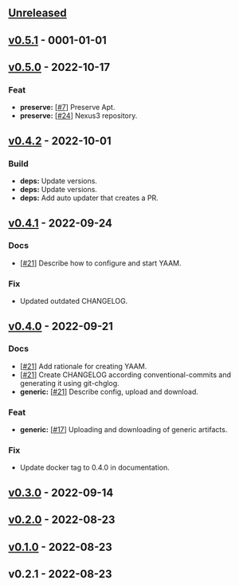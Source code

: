 <a name="unreleased"></a>
## [Unreleased]


<a name="v0.5.1"></a>
## [v0.5.1] - 0001-01-01

<a name="v0.5.0"></a>
## [v0.5.0] - 2022-10-17
### Feat
- **preserve:** [[#7](https://github.com/030/yaam/issues/7)] Preserve Apt.
- **preserve:** [[#24](https://github.com/030/yaam/issues/24)] Nexus3 repository.


<a name="v0.4.2"></a>
## [v0.4.2] - 2022-10-01
### Build
- **deps:** Update versions.
- **deps:** Update versions.
- **deps:** Add auto updater that creates a PR.


<a name="v0.4.1"></a>
## [v0.4.1] - 2022-09-24
### Docs
- [[#21](https://github.com/030/yaam/issues/21)] Describe how to configure and start YAAM.

### Fix
- Updated outdated CHANGELOG.


<a name="v0.4.0"></a>
## [v0.4.0] - 2022-09-21
### Docs
- [[#21](https://github.com/030/yaam/issues/21)] Add rationale for creating YAAM.
- [[#21](https://github.com/030/yaam/issues/21)] Create CHANGELOG according conventional-commits and generating it using git-chglog.
- **generic:** [[#21](https://github.com/030/yaam/issues/21)] Describe config, upload and download.

### Feat
- **generic:** [[#17](https://github.com/030/yaam/issues/17)] Uploading and downloading of generic artifacts.

### Fix
- Update docker tag to 0.4.0 in documentation.


<a name="v0.3.0"></a>
## [v0.3.0] - 2022-09-14

<a name="v0.2.0"></a>
## [v0.2.0] - 2022-08-23

<a name="v0.1.0"></a>
## [v0.1.0] - 2022-08-23

<a name="v0.2.1"></a>
## v0.2.1 - 2022-08-23

[Unreleased]: https://github.com/030/yaam/compare/v0.5.1...HEAD
[v0.5.1]: https://github.com/030/yaam/compare/v0.5.0...v0.5.1
[v0.5.0]: https://github.com/030/yaam/compare/v0.4.2...v0.5.0
[v0.4.2]: https://github.com/030/yaam/compare/v0.4.1...v0.4.2
[v0.4.1]: https://github.com/030/yaam/compare/v0.4.0...v0.4.1
[v0.4.0]: https://github.com/030/yaam/compare/v0.3.0...v0.4.0
[v0.3.0]: https://github.com/030/yaam/compare/v0.2.0...v0.3.0
[v0.2.0]: https://github.com/030/yaam/compare/v0.1.0...v0.2.0
[v0.1.0]: https://github.com/030/yaam/compare/v0.2.1...v0.1.0
